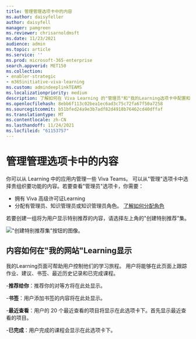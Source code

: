 ```yaml
---
title: 管理管理选项卡中的内容
ms.author: daisyfeller
author: daisyfell
manager: pamgreen
ms.reviewer: chrisarnoldmsft
ms.date: 11/23/2021
audience: admin
ms.topic: article
ms.service: ''
ms.prod: microsoft-365-enterprise
search.appverid: MET150
ms.collection:
- enabler-strategic
- m365initiative-viva-learning
ms.custom: admindeeplinkTEAMS
ms.localizationpriority: medium
description: 了解如何在 Viva Learning 的"管理员"和"我的Learning选项卡中配置和查看Learning。
ms.openlocfilehash: 8ebb6f113c02bea1ec6ad3c75c72fa67f50a7258
ms.sourcegitcommit: b51bfed24a9e3b7adf82d4918b76462cd40dffaf
ms.translationtype: MT
ms.contentlocale: zh-CN
ms.lasthandoff: 11/24/2021
ms.locfileid: "61153757"
---
```

# <a name="manage-content-in-the-admin-tab"></a>管理管理选项卡中的内容

你可以从 Learning 中的应用内管理一些 Viva Teams。 可以从"管理"选项卡中选择贵组织要功能的内容。若要查看"管理员"选项卡，你需要：

- 拥有 Viva 高级许可证Learning
- 分配有管理员、知识管理员或知识管理员角色。 [了解如何分配角色](/exchange/permissions/role-group-members)

若要创建一组将为用户显示特别推荐的内容，请选择左上角的"创建特别推荐"集。

!["创建特别推荐集"按钮的图像。](../media/learning/admin-tab-small.png)

## <a name="how-content-shows-up-in-the-my-learning-page"></a>内容如何在"我的网站"Learning显示

我的Learning页面可帮助用户控制他们的学习旅程。 用户将能够在此页面上跟踪作业、建议、书签、最近历史记录和已完成课程。

-**推荐给你**：推荐你的对等方将在此处显示。

-**书签**：用户添加书签的内容将在此处显示。

-**最近查看**：用户的 20 个最近查看的项目将显示在此选项卡下。首先显示最近查看的项目。

-**已完成**：用户完成的课程会显示在此选项卡下。
